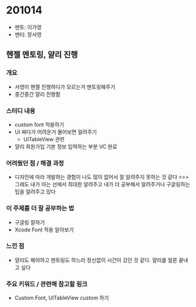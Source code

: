 # 201014

- 멘토: 이가영
- 멘티: 장서영

## 헨젤 멘토링, 얄리 진행

### 개요

- 서영이 헨젤 진행하다가 모르는거 멘토링해주기
- 중간중간 얄리 진행함

### 스터디 내용

- custom font 적용하기
- UI 짜다가 어려운거 물어보면 알려주기
  - UITableView 관련
- 얄리 회원가입 기본 정보 입력하는 부분 VC 완료

### 어려웠던 점 / 해결 과정

- 디자인에 따라 개발하는 경험이 나도 많이 없어서 잘 알려주지 못하는 것 같다 >>> 그래도 내가 아는 선에서 최대한 알려주고 내가 더 공부해서 알려주거나 구글링하는 팁을 알려주고 있다

### 이 주제를 더 잘 공부하는 법

- 구글링 잘하기
- Xcode Font 적용 알아보기

### 느낀 점

- 얄리도 해야하고 멘토링도 하느라 정신없이 시간이 갔던 것 같다. 얄리를 얼른 끝내고 싶다

### 주요 키워드 / 관련해 참고할 링크

- Custom Font, UITableView custom 하기